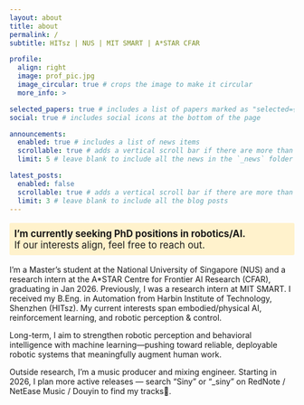 ```yaml
---
layout: about
title: about
permalink: /
subtitle: HITsz | NUS | MIT SMART | A*STAR CFAR

profile:
  align: right
  image: prof_pic.jpg
  image_circular: true # crops the image to make it circular
  more_info: >

selected_papers: true # includes a list of papers marked as "selected={true}"
social: true # includes social icons at the bottom of the page

announcements:
  enabled: true # includes a list of news items
  scrollable: true # adds a vertical scroll bar if there are more than 3 news items
  limit: 5 # leave blank to include all the news in the `_news` folder

latest_posts:
  enabled: false
  scrollable: true # adds a vertical scroll bar if there are more than 3 new posts items
  limit: 3 # leave blank to include all the blog posts
---
```


<p style="font-size:1.2em; background-color:#fff2cc; padding:0.5em; border-radius:3px;">
  <strong>I’m currently seeking PhD positions in robotics/AI.</strong><br>
  If our interests align, feel free to reach out.
</p>

I’m a Master’s student at the National University of Singapore (NUS) and a research intern at the A*STAR Centre for Frontier AI Research (CFAR), graduating in Jan 2026. Previously, I was a research intern at MIT SMART. I received my B.Eng. in Automation from Harbin Institute of Technology, Shenzhen (HITsz). My current interests span embodied/physical AI, reinforcement learning, and robotic perception & control.

Long-term, I aim to strengthen robotic perception and behavioral intelligence with machine learning—pushing toward reliable, deployable robotic systems that meaningfully augment human work.

Outside research, I’m a music producer and mixing engineer. Starting in 2026, I plan more active releases — search “Siny” or “_siny” on RedNote / NetEase Music / Douyin to find my tracks🎵. 
